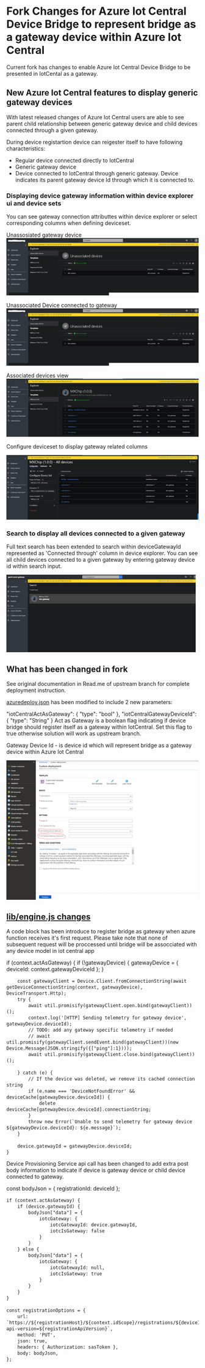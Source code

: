 # Fork Changes for Azure Iot Central Device Bridge to represent bridge as a gateway device within Azure Iot Central
Current fork has changes to enable Azure Iot Central Device Bridge to be presented in IotCental as a gateway.

## New Azure Iot Central features to display generic gateway devices  
With latest released changes of Azure Iot Central users are able to see parent child relationship between generic gateway device and child devices connected through a given gateway. 

During device registartion device can reigester itself to have following characteristics:
- Regular device connected directly to IotCentral
- Generic gateway device
- Device connected to IotCentral through generic gateway. Device indicates its parent gateway device Id through which it is connected to.


### Displaying device gateway information within device explorer ui and device sets
You can see gateway connection attributtes within device explorer or select corresponding columns when defining deviceset. 

Unassosiated gateway device
![Gateway device](assets/UnassociatedGateway.png "Gateway device")  

Unassociated Device connected to gateway
![Unassociated Device connected to gateway](assets/UnassociatedGateway.png "Unassociated Device connected to gateway") 

Associated devices view
![Device Explorer with gateway information](assets/AssociatedGatewayAndChild.png "Device Explorer with gateway information")

Configure deviceset to display gateway related columns

![Configure deviceset to display gateway related columns](assets/gateway-deviceset-configure.png "Configure deviceset to display gateway related columns")

### Search to display all devices connected to a given gateway
Full text search has been extended to search within deviceGatewayId represented as 'Connected through' column in device explorer.
You can see all child devices connected to a given gateway by entering gateway device id within search input.

![Search to display all devices connected to a given gateway ](assets/gateway-search.png "Search to display all devices connected to a given gateway")

## What has been changed in fork
See original documentation in Read.me of upstream branch for complete deployment instruction.

[azuredeploy.json](azuredeploy.json) has been modified to include 2 new parameters:

"iotCentralActAsGateway": {
            "type": "bool"
        },
        "iotCentralGatewayDeviceId": {
            "type": "String"
}
 Act as Gateway is a boolean flag indicating if device bridge should register itself as a gateway within IotCentral. Set this flag to true otherwise solution will work as upstream branch.

 Gateway Device Id - is device id which will represent bridge as a gateway device within Azure Iot Central 

 ![Act as Gateway and gateway device id](assets/DeploymentArmChanges.png "Act as Gateway and gateway device id")


## [lib/engine.js changes](IoTCIntegration\lib\engine.js)

A code block has been introduce to register bridge as gateway when azure function receives it's first request. Please take note that none of subsequent request will be proccessed until bridge will be assocciated with any device model in iot central app

if (context.actAsGateway) {
        if (!gatewayDevice) {
            gatewayDevice = { deviceId: context.gatewayDeviceId };
        }

        const gatewayClient = Device.Client.fromConnectionString(await getDeviceConnectionString(context, gatewayDevice), DeviceTransport.Http);
        try {
            await util.promisify(gatewayClient.open.bind(gatewayClient))();
            context.log('[HTTP] Sending telemetry for gateway device', gatewayDevice.deviceId);
            // TODO: add any gateway specific telemetry if needed
            // await util.promisify(gatewayClient.sendEvent.bind(gatewayClient))(new Device.Message(JSON.stringify({["ping"]:1})));
            await util.promisify(gatewayClient.close.bind(gatewayClient))();

        } catch (e) {
            // If the device was deleted, we remove its cached connection string
            if (e.name === 'DeviceNotFoundError' && deviceCache[gatewayDevice.deviceId]) {
                delete deviceCache[gatewayDevice.deviceId].connectionString;
            }
            throw new Error(`Unable to send telemetry for gateway device ${gatewayDevice.deviceId}: ${e.message}`);
        }

        device.gatewayId = gatewayDevice.deviceId;
    }
</code>
  
Device Provisioning Service api call has been changed to add extra post body information to indicate if device is gateway device or child device connected to gateway.

const bodyJson = {
        registrationId: deviceId
    };

    if (context.actAsGateway) {
        if (device.gatewayId) {
            bodyJson["data"] = {
                iotcGateway: {
                    iotcGatewayId: device.gatewayId,
                    iotcIsGateway: false
                }
            }
        } else {
            bodyJson["data"] = {
                iotcGateway: {
                    iotcGatewayId: null,
                    iotcIsGateway: true
                }
            }
        }
    }

    const registrationOptions = {
        url: `https://${registrationHost}/${context.idScope}/registrations/${deviceId}/register?api-version=${registrationApiVersion}`,
        method: 'PUT',
        json: true,
        headers: { Authorization: sasToken },
        body: bodyJson,
    };